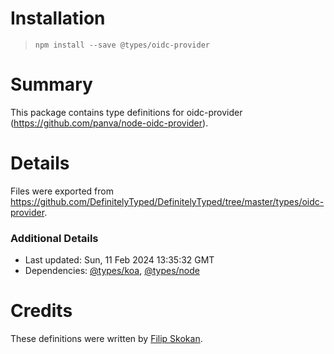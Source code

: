 # Installation
> `npm install --save @types/oidc-provider`

# Summary
This package contains type definitions for oidc-provider (https://github.com/panva/node-oidc-provider).

# Details
Files were exported from https://github.com/DefinitelyTyped/DefinitelyTyped/tree/master/types/oidc-provider.

### Additional Details
 * Last updated: Sun, 11 Feb 2024 13:35:32 GMT
 * Dependencies: [@types/koa](https://npmjs.com/package/@types/koa), [@types/node](https://npmjs.com/package/@types/node)

# Credits
These definitions were written by [Filip Skokan](https://github.com/panva).
